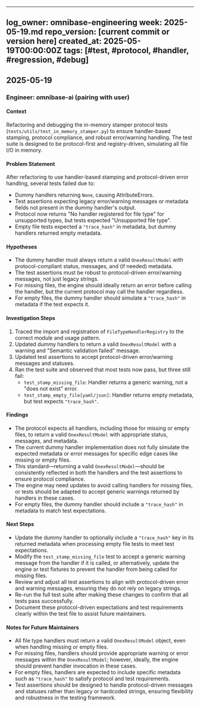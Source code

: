 <!-- === OmniNode:Metadata ===
metadata_version: 0.1.0
protocol_version: 1.1.0
owner: OmniNode Team
copyright: OmniNode Team
schema_version: 1.1.0
name: debug_log_2025_05_19.md
version: 1.0.0
uuid: f705998d-41f8-4ce3-93ce-2b4557acb51c
author: OmniNode Team
created_at: 2025-05-28T12:40:26.021325
last_modified_at: 2025-05-28T17:20:04.157059
description: Stamped by ONEX
state_contract: state_contract://default
lifecycle: active
hash: d9ab57d672a79b92371ac3f47ec4c44d679b35e9c16c9a55b1c16c200025ebf4
entrypoint: python@debug_log_2025_05_19.md
runtime_language_hint: python>=3.11
namespace: omnibase.stamped.debug_log_2025_05_19
meta_type: tool
<!-- === /OmniNode:Metadata === -->


---
log_owner: omnibase-engineering
week: 2025-05-19.md
repo_version: [current commit or version here]
created_at: 2025-05-19T00:00:00Z
tags: [#test, #protocol, #handler, #regression, #debug]
---

## 2025-05-19

### Engineer: omnibase-ai (pairing with user)

#### Context
Refactoring and debugging the in-memory stamper protocol tests (`tests/utils/test_in_memory_stamper.py`) to ensure handler-based stamping, protocol compliance, and robust error/warning handling. The test suite is designed to be protocol-first and registry-driven, simulating all file I/O in memory.

#### Problem Statement
After refactoring to use handler-based stamping and protocol-driven error handling, several tests failed due to:
- Dummy handlers returning `None`, causing AttributeErrors.
- Test assertions expecting legacy error/warning messages or metadata fields not present in the dummy handler's output.
- Protocol now returns "No handler registered for file type" for unsupported types, but tests expected "Unsupported file type".
- Empty file tests expected a `"trace_hash"` in metadata, but dummy handlers returned empty metadata.

#### Hypotheses
- The dummy handler must always return a valid `OnexResultModel` with protocol-compliant status, messages, and (if needed) metadata.
- The test assertions must be robust to protocol-driven error/warning messages, not just legacy strings.
- For missing files, the engine should ideally return an error before calling the handler, but the current protocol may call the handler regardless.
- For empty files, the dummy handler should simulate a `"trace_hash"` in metadata if the test expects it.

#### Investigation Steps
1. Traced the import and registration of `FileTypeHandlerRegistry` to the correct module and usage pattern.
2. Updated dummy handlers to return a valid `OnexResultModel` with a warning and "Semantic validation failed" message.
3. Updated test assertions to accept protocol-driven error/warning messages and statuses.
4. Ran the test suite and observed that most tests now pass, but three still fail:
   - `test_stamp_missing_file`: Handler returns a generic warning, not a "does not exist" error.
   - `test_stamp_empty_file[yaml/json]`: Handler returns empty metadata, but test expects `"trace_hash"`.

#### Findings
- The protocol expects all handlers, including those for missing or empty files, to return a valid `OnexResultModel` with appropriate status, messages, and metadata.
- The current dummy handler implementation does not fully simulate the expected metadata or error messages for specific edge cases like missing or empty files.
- This standard—returning a valid `OnexResultModel`—should be consistently reflected in both the handlers and the test assertions to ensure protocol compliance.
- The engine may need updates to avoid calling handlers for missing files, or tests should be adapted to accept generic warnings returned by handlers in these cases.
- For empty files, the dummy handler should include a `"trace_hash"` in metadata to match test expectations.

#### Next Steps
- Update the dummy handler to optionally include a `"trace_hash"` key in its returned metadata when processing empty file tests to meet test expectations.
- Modify the `test_stamp_missing_file` test to accept a generic warning message from the handler if it is called, or alternatively, update the engine or test fixtures to prevent the handler from being called for missing files.
- Review and adjust all test assertions to align with protocol-driven error and warning messages, ensuring they do not rely on legacy strings.
- Re-run the full test suite after making these changes to confirm that all tests pass successfully.
- Document these protocol-driven expectations and test requirements clearly within the test file to assist future maintainers.

#### Notes for Future Maintainers
- All file type handlers must return a valid `OnexResultModel` object, even when handling missing or empty files.
- For missing files, handlers should provide appropriate warning or error messages within the `OnexResultModel`; however, ideally, the engine should prevent handler invocation in these cases.
- For empty files, handlers are expected to include specific metadata such as `"trace_hash"` to satisfy protocol and test requirements.
- Test assertions should be designed to handle protocol-driven messages and statuses rather than legacy or hardcoded strings, ensuring flexibility and robustness in the testing framework.
